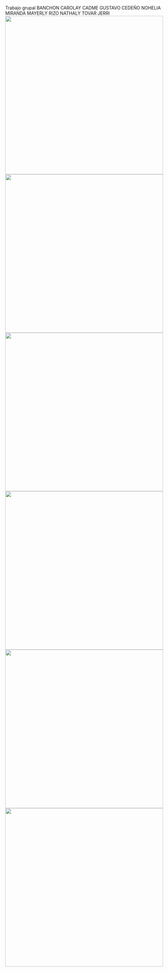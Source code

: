 Trabajo grupal
BANCHON CAROLAY
CADME GUSTAVO
CEDEÑO NOHELIA
MIRANDA MAYERLY
RIZO NATHALY
TOVAR JERRI
<img src="captura1.png" width="500" heigth="500">
<img src="captura2.png" width="500" heigth="500">
<img src="captura3.png" width="500" heigth="500">
<img src="captura4.png" width="500" heigth="500">
<img src="CAPTURA5.png" width="500" heigth="500">
<img src="captura6.png" width="500" heigth="500">

